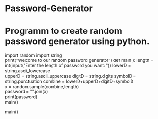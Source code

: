 # Password-Generator 
# Programm to create random password generator using python. 
import random 
import string  
print("Welcome to our random password generator") 
def main():
   length = int(input("Enter the length of password you want: ")) 
   lowerD = string.ascii_lowercase  
   upperD = string.ascii_uppercase 
   digitD = string.digits 
   symbolD = string.punctuation 
   combine = lowerD+upperD+digitD+symbolD  
   x = random.sample(combine,length)  
   password = "".join(x)   
   print(password)           
   main() 

main() 

